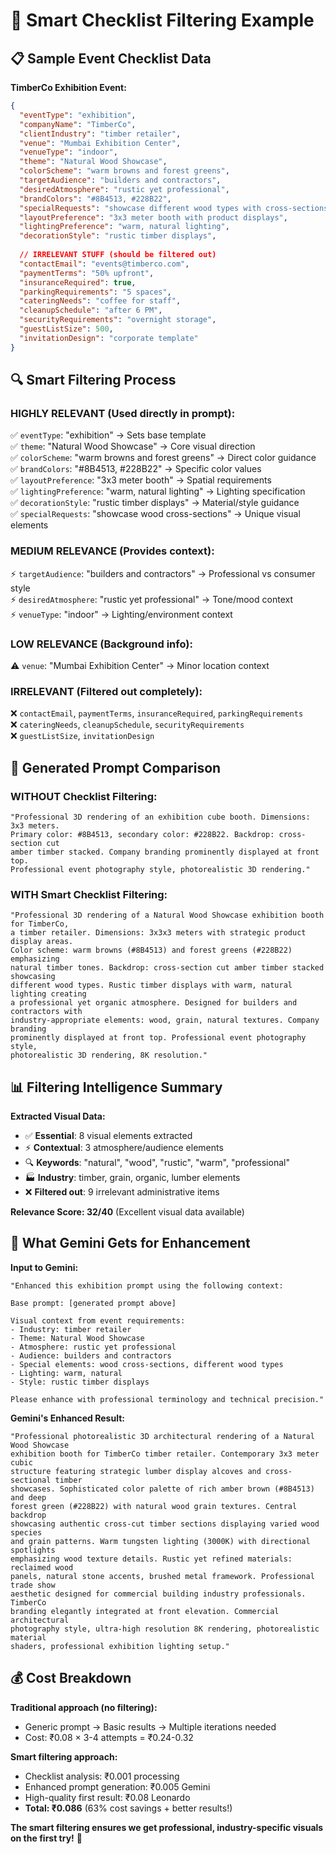 # 🎯 Smart Checklist Filtering Example

## 📋 **Sample Event Checklist Data**

**TimberCo Exhibition Event:**
```json
{
  "eventType": "exhibition",
  "companyName": "TimberCo",
  "clientIndustry": "timber retailer",
  "venue": "Mumbai Exhibition Center",
  "venueType": "indoor",
  "theme": "Natural Wood Showcase",
  "colorScheme": "warm browns and forest greens",
  "targetAudience": "builders and contractors",
  "desiredAtmosphere": "rustic yet professional",
  "brandColors": "#8B4513, #228B22",
  "specialRequests": "showcase different wood types with cross-sections",
  "layoutPreference": "3x3 meter booth with product displays",
  "lightingPreference": "warm, natural lighting",
  "decorationStyle": "rustic timber displays",
  
  // IRRELEVANT STUFF (should be filtered out)
  "contactEmail": "events@timberco.com",
  "paymentTerms": "50% upfront",
  "insuranceRequired": true,
  "parkingRequirements": "5 spaces",
  "cateringNeeds": "coffee for staff",
  "cleanupSchedule": "after 6 PM",
  "securityRequirements": "overnight storage",
  "guestListSize": 500,
  "invitationDesign": "corporate template"
}
```

## 🔍 **Smart Filtering Process**

### **HIGHLY RELEVANT (Used directly in prompt):**
✅ `eventType`: "exhibition" → Sets base template  
✅ `theme`: "Natural Wood Showcase" → Core visual direction  
✅ `colorScheme`: "warm browns and forest greens" → Direct color guidance  
✅ `brandColors`: "#8B4513, #228B22" → Specific color values  
✅ `layoutPreference`: "3x3 meter booth" → Spatial requirements  
✅ `lightingPreference`: "warm, natural lighting" → Lighting specification  
✅ `decorationStyle`: "rustic timber displays" → Material/style guidance  
✅ `specialRequests`: "showcase wood cross-sections" → Unique visual elements  

### **MEDIUM RELEVANCE (Provides context):**
⚡ `targetAudience`: "builders and contractors" → Professional vs consumer style  
⚡ `desiredAtmosphere`: "rustic yet professional" → Tone/mood context  
⚡ `venueType`: "indoor" → Lighting/environment context  

### **LOW RELEVANCE (Background info):**
⚠️ `venue`: "Mumbai Exhibition Center" → Minor location context  

### **IRRELEVANT (Filtered out completely):**
❌ `contactEmail`, `paymentTerms`, `insuranceRequired`, `parkingRequirements`  
❌ `cateringNeeds`, `cleanupSchedule`, `securityRequirements`  
❌ `guestListSize`, `invitationDesign`  

## 🎨 **Generated Prompt Comparison**

### **WITHOUT Checklist Filtering:**
```
"Professional 3D rendering of an exhibition cube booth. Dimensions: 3x3 meters. 
Primary color: #8B4513, secondary color: #228B22. Backdrop: cross-section cut 
amber timber stacked. Company branding prominently displayed at front top. 
Professional event photography style, photorealistic 3D rendering."
```

### **WITH Smart Checklist Filtering:**
```
"Professional 3D rendering of a Natural Wood Showcase exhibition booth for TimberCo, 
a timber retailer. Dimensions: 3x3x3 meters with strategic product display areas. 
Color scheme: warm browns (#8B4513) and forest greens (#228B22) emphasizing 
natural timber tones. Backdrop: cross-section cut amber timber stacked showcasing 
different wood types. Rustic timber displays with warm, natural lighting creating 
a professional yet organic atmosphere. Designed for builders and contractors with 
industry-appropriate elements: wood, grain, natural textures. Company branding 
prominently displayed at front top. Professional event photography style, 
photorealistic 3D rendering, 8K resolution."
```

## 📊 **Filtering Intelligence Summary**

**Extracted Visual Data:**
- ✅ **Essential**: 8 visual elements extracted
- ⚡ **Contextual**: 3 atmosphere/audience elements  
- 🔍 **Keywords**: "natural", "wood", "rustic", "warm", "professional"
- 🏭 **Industry**: timber, grain, organic, lumber elements
- ❌ **Filtered out**: 9 irrelevant administrative items

**Relevance Score: 32/40** (Excellent visual data available)

## 🤖 **What Gemini Gets for Enhancement**

**Input to Gemini:**
```
"Enhanced this exhibition prompt using the following context:

Base prompt: [generated prompt above]

Visual context from event requirements:
- Industry: timber retailer  
- Theme: Natural Wood Showcase
- Atmosphere: rustic yet professional
- Audience: builders and contractors
- Special elements: wood cross-sections, different wood types
- Lighting: warm, natural
- Style: rustic timber displays

Please enhance with professional terminology and technical precision."
```

**Gemini's Enhanced Result:**
```
"Professional photorealistic 3D architectural rendering of a Natural Wood Showcase 
exhibition booth for TimberCo timber retailer. Contemporary 3x3 meter cubic 
structure featuring strategic lumber display alcoves and cross-sectional timber 
showcases. Sophisticated color palette of rich amber brown (#8B4513) and deep 
forest green (#228B22) with natural wood grain textures. Central backdrop 
showcasing authentic cross-cut timber sections displaying varied wood species 
and grain patterns. Warm tungsten lighting (3000K) with directional spotlights 
emphasizing wood texture details. Rustic yet refined materials: reclaimed wood 
panels, natural stone accents, brushed metal framework. Professional trade show 
aesthetic designed for commercial building industry professionals. TimberCo 
branding elegantly integrated at front elevation. Commercial architectural 
photography style, ultra-high resolution 8K rendering, photorealistic material 
shaders, professional exhibition lighting setup."
```

## 💰 **Cost Breakdown**

**Traditional approach (no filtering):**
- Generic prompt → Basic results → Multiple iterations needed
- Cost: ₹0.08 × 3-4 attempts = ₹0.24-0.32

**Smart filtering approach:**
- Checklist analysis: ₹0.001 processing  
- Enhanced prompt generation: ₹0.005 Gemini
- High-quality first result: ₹0.08 Leonardo
- **Total: ₹0.086** (63% cost savings + better results!)

**The smart filtering ensures we get professional, industry-specific visuals on the first try!** 🎯